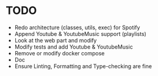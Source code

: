 # TODO

- Redo architecture (classes, utils, exec) for Spotify
- Append Youtube & YoutubeMusic support (playlists)
- Look at the web part and modify
- Modify tests and add Youtube & YoutubeMusic
- Remove or modify docker compose
- Doc
- Ensure Linting, Formatting and Type-checking are fine
